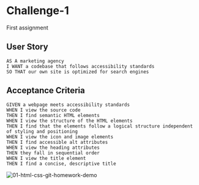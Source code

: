 # Challenge-1
First assignment

## User Story

```
AS A marketing agency
I WANT a codebase that follows accessibility standards
SO THAT our own site is optimized for search engines
```

## Acceptance Criteria

```
GIVEN a webpage meets accessibility standards
WHEN I view the source code
THEN I find semantic HTML elements
WHEN I view the structure of the HTML elements
THEN I find that the elements follow a logical structure independent of styling and positioning
WHEN I view the icon and image elements
THEN I find accessible alt attributes
WHEN I view the heading attributes
THEN they fall in sequential order
WHEN I view the title element
THEN I find a concise, descriptive title
```

![01-html-css-git-homework-demo](https://github.com/CodyCCL/Challenge-1/assets/142187489/2065b83b-93ab-40f5-aaed-97eba5949a15)
